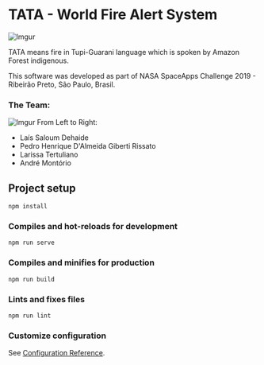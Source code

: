 # TATA - World Fire Alert System

![Imgur](https://imgur.com/sPCEEih)

TATA means fire in Tupi-Guarani language which is spoken by Amazon Forest indigenous.  

This software was developed as part of NASA SpaceApps Challenge 2019 - Ribeirão Preto, São Paulo, Brasil.  

### The Team:
![Imgur](https://i.imgur.com/MHhf70E.jpg)
From Left to Right:  
- Laís Saloum Dehaide  
- Pedro Henrique D'Almeida Giberti Rissato  
- Larissa Tertuliano  
- André Montório  

## Project setup
```
npm install
```

### Compiles and hot-reloads for development
```
npm run serve
```

### Compiles and minifies for production
```
npm run build
```

### Lints and fixes files
```
npm run lint
```

### Customize configuration
See [Configuration Reference](https://cli.vuejs.org/config/).
